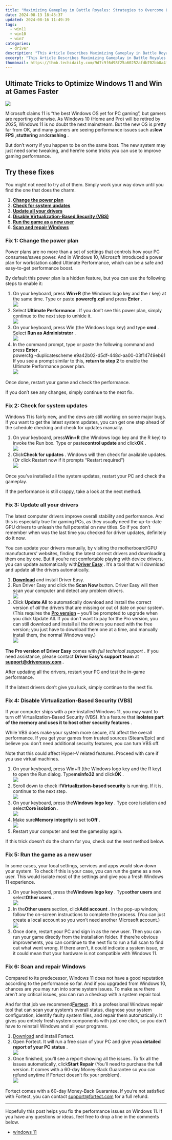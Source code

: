 ```yaml
---
title: "Maximizing Gameplay in Battle Royales: Strategies to Overcome Lag and Increase FPS Efficiency"
date: 2024-08-13 18:43:37
updated: 2024-08-16 11:49:39
tags:
  - win11
  - win10
  - win7
categories:
  - driver
description: "This Article Describes Maximizing Gameplay in Battle Royales: Strategies to Overcome Lag and Increase FPS Efficiency"
excerpt: "This Article Describes Maximizing Gameplay in Battle Royales: Strategies to Overcome Lag and Increase FPS Efficiency"
thumbnail: https://thmb.techidaily.com/9d7c9f6d98f25a60252afdb702bb0a4fb1162bcb6cf8a3d6d173187fa448fa2e.jpg
---
```


## Ultimate Tricks to Optimize Windows 11 and Win at Games Faster

![](https://images.drivereasy.com/wp-content/uploads/2022/02/windows-11-game-pass-1200x675.jpg)

 Microsoft claims 11 is “the best Windows OS yet for PC gaming”, but gamers are reporting otherwise. As Windows 10 (Home and Pro) will be retired by 2025, Windows 11 is no doubt the next mainstream. But the new OS is pretty far from OK, and many gamers are seeing performance issues such as**low FPS** ,**stuttering** and**crashing** .

 But don’t worry if you happen to be on the same boat. The new system may just need some tweaking, and here’re some tricks you can use to improve gaming performance.

## Try these fixes

 You might not need to try all of them. Simply work your way down until you find the one that does the charm.

1. [**Change the power plan**](https://tools.techidaily.com/drivereasy/download/)
2. [**Check for system updates**](https://tools.techidaily.com/drivereasy/download/)
3. [**Update all your drivers**](https://tools.techidaily.com/drivereasy/download/)
4. [**Disable Virtualization-Based Security (VBS)**](https://www.drivereasy.com/knowledge/how-to-improve-gaming-performance-on-windows-11/#fix4)
5. [**Run the game as a new user**](https://tools.techidaily.com/drivereasy/download/)
6. [**Scan and repair Windows**](https://tools.techidaily.com/drivereasy/download/)

### Fix 1: Change the power plan

 Power plans are no more than a set of settings that controls how your PC consumes/saves power. And in Windows 10, Microsoft introduced a power plan for workstation called Ultimate Performance, which can be a safe and easy-to-get performance boost.

 By default this power plan is a hidden feature, but you can use the following steps to enable it:

1. On your keyboard, press **Win+R** (the Windows logo key and the r key) at the same time. Type or paste **powercfg.cpl**  and press **Enter** .  
![](https://images.drivereasy.com/wp-content/uploads/2020/09/cmd-run-power-option.jpg)
2. Select **Ultimate Performance** . If you don’t see this power plan, simply continue to the next step to unhide it.  
![](https://images.drivereasy.com/wp-content/uploads/2020/08/change-power-plan-ultimate-performance.jpg)
3. On your keyboard, press Win (the Windows logo key) and type **cmd** . Select **Run as Administrator** .  
![](https://images.drivereasy.com/wp-content/uploads/2020/08/run-cmd-as-administrator.jpg)
4. In the command prompt, type or paste the following command and press **Enter** .  
powercfg -duplicatescheme e9a42b02-d5df-448d-aa00-03f14749eb61  
 If you see a prompt similar to this, **return to step 2** to enable the Ultimate Performance power plan.  
![](https://images.drivereasy.com/wp-content/uploads/2020/08/change-power-plan-cmd-unhide-ultimate-performance.jpg)

Once done, restart your game and check the performance.

If you don’t see any changes, simply continue to the next fix.

### Fix 2: Check for system updates

 Windows 11 is fairly new, and the devs are still working on some major bugs. If you want to get the latest system updates, you can get one step ahead of the schedule checking and check for updates manually.

1. On your keyboard, press**Win+R** (the Windows logo key and the R key) to invoke the Run box. Type or paste**control update** and click**OK** .  
![](https://images.drivereasy.com/wp-content/uploads/2021/05/run-control-update-1.jpg)
2. Click**Check for updates** . Windows will then check for available updates. (Or click Restart now if it prompts “Restart required”)  
![](https://images.drivereasy.com/wp-content/uploads/2021/05/run-control-update-2.jpg)

 Once you’ve installed all the system updates, restart your PC and check the gameplay.

If the performance is still crappy, take a look at the next method.

### Fix 3: Update all your drivers

 The latest computer drivers improve overall stability and performance. And this is especially true for gaming PCs, as they usually need the up-to-date GPU drivers to unleash the full potential on new titles. So if you don’t remember when was the last time you checked for driver updates, definitely do it now.

 You can update your drivers manually, by visiting the motherboard/GPU manufacturers’ websites, finding the latest correct drivers and downloading them one by one. But if you’re not comfortable playing with device drivers, you can update automatically with[**Driver Easy**](https://tools.techidaily.com/drivereasy/download/) . It’s a tool that will download and update all the drivers automatically.

1. **[Download](https://tools.techidaily.com/drivereasy/download/)**  and install Driver Easy.
2. Run Driver Easy and click the **Scan Now** button. Driver Easy will then scan your computer and detect any problem drivers.  
![](https://images.drivereasy.com/wp-content/uploads/2021/09/scan-now.jpg)
3. Click **Update All** to automatically download and install the correct version of _all_ the drivers that are missing or out of date on your system.  
 (This requires the [**Pro version**](https://tools.techidaily.com/drivereasy/download/) – you’ll be prompted to upgrade when you click Update All. If you don’t want to pay for the Pro version, you can still download and install all the drivers you need with the free version; you just have to download them one at a time, and manually install them, the normal Windows way.)  
![](https://images.drivereasy.com/wp-content/uploads/2022/02/de-update-all-rtx-3080.jpg)

**The Pro version of Driver Easy** comes with _full technical support_ . If you need assistance, please contact **Driver Easy’s support team** at **[support@drivereasy.com](https://tools.techidaily.com/drivereasy/download/) .**

 After updating all the drivers, restart your PC and test the in-game performance.

 If the latest drivers don’t give you luck, simply continue to the next fix.

### Fix 4: Disable Virtualization-Based Security (VBS)

 If your computer ships with a pre-installed Windows 11, you may want to turn off Virtualization-Based Security (VBS). It’s a feature that **isolates part of the memory and uses it to host other security features** .

 While VBS does make your system more secure, it’d affect the overall performance. If you get your games from trusted sources (Steam/Epic) and believe you don’t need additional security features, you can turn VBS off.

 Note that this could affect Hyper-V related features. Proceed with care if you use virtual machines.

1. On your keyboard, press Win+R (the Windows logo key and the R key) to open the Run dialog. Type**msinfo32** and click**OK** .  
![](https://images.drivereasy.com/wp-content/uploads/2022/02/msinfo32-run.jpg)
2. Scroll down to check if**Virtualization-based security** is running. If it is, continue to the next step.  
![](https://images.drivereasy.com/wp-content/uploads/2022/02/msinfo32-vbs-1.jpg)
3. On your keyboard, press the**Windows logo key** . Type core isolation and select**Core isolation** .  
![](https://images.drivereasy.com/wp-content/uploads/2022/02/core-isolation-vbs.jpg)
4. Make sure**Memory integrity** is set to**Off** .  
![](https://images.drivereasy.com/wp-content/uploads/2022/02/core-isolation-vbs-2.jpg)
5. Restart your computer and test the gameplay again.

 If this trick doesn’t do the charm for you, check out the next method below.

### Fix 5: Run the game as a new user

 In some cases, your local settings, services and apps would slow down your system. To check if this is your case, you can run the game as a new user. This would isolate most of the settings and give you a fresh Windows 11 experience.

1. On your keyboard, press the**Windows logo key** . Type**other users** and select**Other users** .  
![](https://images.drivereasy.com/wp-content/uploads/2022/02/windows-11-new-user-0.jpg)
2. In the**Other users** section, click**Add account** . In the pop-up window, follow the on-screen instructions to complete the process. (You can just create a local account so you won’t need another Microsoft account.)  
![](https://images.drivereasy.com/wp-content/uploads/2022/02/windows-11-new-user.jpg)
3. Once done, restart your PC and sign in as the new user. Then you can run your game directly from the installation folder. If there’re obvious improvements, you can continue to the next fix to run a full scan to find out what went wrong. If there aren’t, it could indicate a system issue, or it could mean that your hardware is not compatible with Windows 11.

### Fix 6: Scan and repair Windows

 Compared to its predecessor, Windows 11 does not have a good reputation according to the performance so far. And if you upgraded from Windows 10, chances are you may run into some system issues. To make sure there aren’t any critical issues, you can run a checkup with a system repair tool.

 And for that job we recommend[**Fortect**](https://tools.techidaily.com/drivereasy/download/) . It’s a professional Windows repair tool that can scan your system’s overall status, diagnose your system configuration, identify faulty system files, and repair them automatically. It gives you entirely fresh system components with just one click, so you don’t have to reinstall Windows and all your programs.

1. [Download](https://tools.techidaily.com/drivereasy/download/) and install Fortect.
2. Open Fortect. It will run a free scan of your PC and give you**a detailed report of your PC status** .  
![](https://images.drivereasy.com/wp-content/uploads/2020/10/fortect-start-scan.jpg)
3. Once finished, you’ll see a report showing all the issues. To fix all the issues automatically, click**Start Repair** (You’ll need to purchase the full version. It comes with a 60-day Money-Back Guarantee so you can refund anytime if Fortect doesn’t fix your problem).  
![](https://images.drivereasy.com/wp-content/uploads/2020/10/fortect-start-repair.jpg)

 Fortect comes with a 60-day Money-Back Guarantee. If you’re not satisfied with Fortect, you can contact <support@fortect.com> for a full refund.

---

 Hopefully this post helps you fix the performance issues on Windows 11\. If you have any questions or ideas, feel free to drop a line in the comments below.

* [windows 11](https://tools.techidaily.com/drivereasy/download/)

<ins class="adsbygoogle"
     style="display:block"
     data-ad-format="autorelaxed"
     data-ad-client="ca-pub-7571918770474297"
     data-ad-slot="1223367746"></ins>



<ins class="adsbygoogle"
     style="display:block"
     data-ad-client="ca-pub-7571918770474297"
     data-ad-slot="8358498916"
     data-ad-format="auto"
     data-full-width-responsive="true"></ins>
